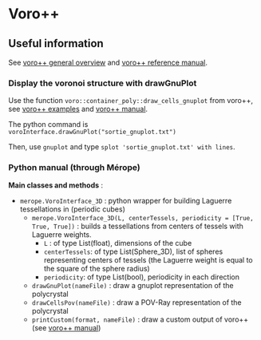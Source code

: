 # Voro++

## Useful information

See [voro++ general overview](http://math.lbl.gov/voro++/about.html) and  [voro++ reference manual](http://math.lbl.gov/voro++/doc/refman/index.html).

### Display the voronoi structure with drawGnuPlot

Use the function `voro::container_poly::draw_cells_gnuplot` from voro++, see [voro++ examples](http://math.lbl.gov/voro++/examples/single_cell/) and [voro++ manual](http://math.lbl.gov/voro++/doc/refman/classvoro_1_1container__poly.html).

The python command is  
`voroInterface.drawGnuPlot("sortie_gnuplot.txt")`  

Then, use `gnuplot` and type `splot 'sortie_gnuplot.txt' with lines`.


### Python manual (through Mérope)

**Main classes and methods** :
- `merope.VoroInterface_3D` : python wrapper for building Laguerre tessellations in (periodic cubes)
    - `merope.VoroInterface_3D(L, centerTessels, periodicity = [True, True, True])` : builds a tessellations from centers of tessels with Laguerre weights.
        - `L` : of type List(float), dimensions of the cube 
        - `centerTessels`: of type List(Sphere_3D), list of spheres representing centers of tessels (the Laguerre weight is equal to the square of the sphere radius)
        - `periodicity`: of type List(bool), periodicity in each direction
    - `drawGnuPlot(nameFile)` : draw a gnuplot representation of the polycrystal
    - `drawCellsPov(nameFile)` : draw a POV-Ray representation of the polycrystal
    - `printCustom(format, nameFile)` : draw a custom output of voro++ (see  [voro++ manual](http://math.lbl.gov/voro++/doc/refman/classvoro_1_1container__poly.html))
